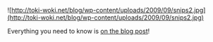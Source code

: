 ![http://toki-woki.net/blog/wp-content/uploads/2009/09/snips2.jpg](http://toki-woki.net/blog/wp-content/uploads/2009/09/snips2.jpg)

Everything you need to know is [on the blog post](http://toki-woki.net/blog/?p=1073)!